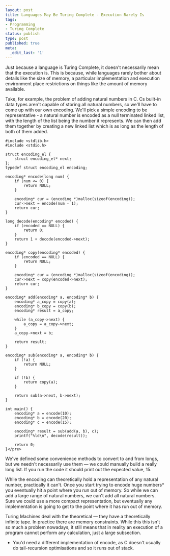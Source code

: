 ```yaml
---
layout: post
title: Languages May Be Turing Complete - Execution Rarely Is
tags:
- Programming
- Turing Complete
status: publish
type: post
published: true
meta:
  _edit_last: '1'
---
```

Just because a language is Turing Complete, it doesn't necessarily mean that the execution is. This is because, while languages rarely bother about details like the size of memory, a particular implementation and execution environment place restrictions on things like the amount of memory available.

Take, for example, the problem of adding natural numbers in C. Cs built-in data types aren't capable of storing all natural numbers, so we'll have to come up with our own encoding. We'll pick a simple encoding to be representative - a natural number is encoded as a null terminated linked list, with the length of the list being the number it represents. We can then add them together by creating a new linked list which is as long as the length of both of them added.

    #include <stdlib.h>
    #include <stdio.h>

    struct encoding_el {
        struct encoding_el* next;
    };
    typedef struct encoding_el encoding;

    encoding* encode(long num) {
        if (num <= 0) {
            return NULL;
        }

        encoding* cur = (encoding *)malloc(sizeof(encoding));
        cur->next = encode(num - 1);
        return cur;
    }

    long decode(encoding* encoded) {
        if (encoded == NULL) {
            return 0;
        }
        return 1 + decode(encoded->next);
    }

    encoding* copy(encoding* encoded) {
        if (encoded == NULL) {
            return NULL;
        }

        encoding* cur = (encoding *)malloc(sizeof(encoding));
        cur->next = copy(encoded->next);
        return cur;
    }

    encoding* add(encoding* a, encoding* b) {
        encoding* a_copy = copy(a);
        encoding* b_copy = copy(b);
        encoding* result = a_copy;

        while (a_copy->next) {
            a_copy = a_copy->next;
        }
        a_copy->next = b;

        return result;
    }

    encoding* sub(encoding* a, encoding* b) {
        if (!a) {
            return NULL;
        }

        if (!b) {
            return copy(a);
        }

        return sub(a->next, b->next);
    }
        
    int main() {
        encoding* a = encode(10);
        encoding* b = encode(20);
        encoding* c = encode(15);

        encoding* result = sub(add(a, b), c);
        printf("%ld\n", decode(result));

        return 0;
    }</pre>

We've defined some convenience methods to convert to and from longs, but we needn't necessarily use them &mdash; we could manually build a really long list. If you run the code it should print out the expected value, 15.

While the encoding can theoretically hold a representation of any natural number, practically it can't. Once you start trying to encode huge numbers* you eventually hit a point where you run out of memory. So while we can add a large range of natural numbers, we can't add all natural numbers. Sure we could use a more compact representation, but eventually any implementation is going to get to the point where it has run out of memory.

Turing Machines deal with the theoretical &mdash; they have a theoretically infinite tape. In practice there are memory constraints. While this this isn't so much a problem nowadays, it still means that in reality an execution of a program cannot perform any calculation, just a large subsection.

* You'd need a different implementation of encode, as C doesn't usually do tail-recursion optimisations and so it runs out of stack.
